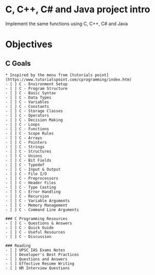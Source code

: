 # C, C++, C# and Java project intro
Implement the same functions using C, C++, C# and Java

# Objectives
  ## C Goals
    * Inspired by the menu from [tutorials point](https://www.tutorialspoint.com/cprogramming/index.htm)
    - [ ] C - Environment Setup
    - [ ] C - Program Structure
    - [ ] C - Basic Syntax
    - [ ] C - Data Types
    - [ ] C - Variables
    - [ ] C - Constants
    - [ ] C - Storage Classes
    - [ ] C - Operators
    - [ ] C - Decision Making
    - [ ] C - Loops
    - [ ] C - Functions
    - [ ] C - Scope Rules
    - [ ] C - Arrays
    - [ ] C - Pointers
    - [ ] C - Strings
    - [ ] C - Structures
    - [ ] C - Unions
    - [ ] C - Bit Fields
    - [ ] C - Typedef
    - [ ] C - Input & Output
    - [ ] C - File I/O
    - [ ] C - Preprocessors
    - [ ] C - Header Files
    - [ ] C - Type Casting
    - [ ] C - Error Handling
    - [ ] C - Recursion
    - [ ] C - Variable Arguments
    - [ ] C - Memory Management
    - [ ] C - Command Line Arguments

    ### C Programming Resources
    - [ ] C - Questions & Answers
    - [ ] C - Quick Guide
    - [ ] C - Useful Resources
    - [ ] C - Discussion

    ### Reading
    - [ ] UPSC IAS Exams Notes
    - [ ] Developer's Best Practices
    - [ ] Questions and Answers
    - [ ] Effective Resume Writing
    - [ ] HR Interview Questions
    
